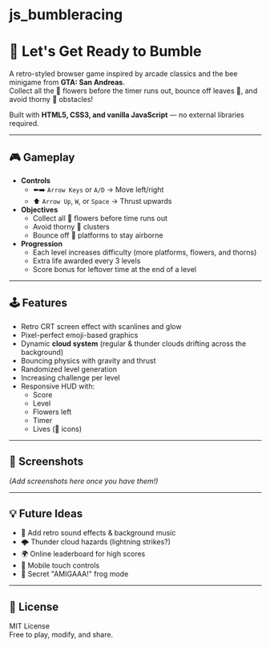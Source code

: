 # js_bumbleracing


# 🐝 Let's Get Ready to Bumble

A retro-styled browser game inspired by arcade classics and the bee minigame from **GTA: San Andreas**.  
Collect all the 🌼 flowers before the timer runs out, bounce off leaves 🌿, and avoid thorny 🌵 obstacles!  

Built with **HTML5, CSS3, and vanilla JavaScript** — no external libraries required.  

---

## 🎮 Gameplay

- **Controls**
  - ⬅️➡️ `Arrow Keys` or `A/D` → Move left/right
  - ⬆️ `Arrow Up`, `W`, or `Space` → Thrust upwards
- **Objectives**
  - Collect all 🌼 flowers before time runs out
  - Avoid thorny 🌵 clusters
  - Bounce off 🌿 platforms to stay airborne
- **Progression**
  - Each level increases difficulty (more platforms, flowers, and thorns)
  - Extra life awarded every 3 levels
  - Score bonus for leftover time at the end of a level

---

## 🕹️ Features

- Retro CRT screen effect with scanlines and glow
- Pixel-perfect emoji-based graphics
- Dynamic **cloud system** (regular & thunder clouds drifting across the background)
- Bouncing physics with gravity and thrust
- Randomized level generation
- Increasing challenge per level
- Responsive HUD with:
  - Score
  - Level
  - Flowers left
  - Timer
  - Lives (🐝 icons)

---

## 📸 Screenshots

*(Add screenshots here once you have them!)*

---

## 💡 Future Ideas

- 🎵 Add retro sound effects & background music  
- 🌩️ Thunder cloud hazards (lightning strikes?)  
- 🌍 Online leaderboard for high scores  
- 📱 Mobile touch controls  
- 🐸 Secret "AMIGAAA!" frog mode  

---

## 📜 License

MIT License  
Free to play, modify, and share.

